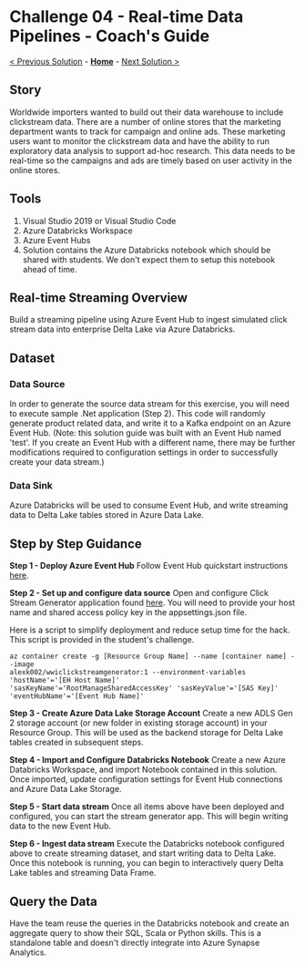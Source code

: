 # Challenge 04 - Real-time Data Pipelines - Coach's Guide 

[< Previous Solution](./Solution-03.md) - **[Home](./README.md)** - [Next Solution >](./Solution-05.md)

## Story
Worldwide importers wanted to build out their data warehouse to include clickstream data.  There are a number of online stores that the marketing department wants to track for campaign and online ads.  These marketing users want to monitor the clickstream data and have the ability to run exploratory data analysis to support ad-hoc research.  This data needs to be real-time so the campaigns and ads are timely based on user activity in the online stores.

## Tools
1. Visual Studio 2019 or Visual Studio Code
1. Azure Databricks Workspace
1. Azure Event Hubs
1. Solution contains the Azure Databricks notebook which should be shared with students.  We don't expect them to setup this notebook ahead of time.

## Real-time Streaming Overview
Build a streaming pipeline using Azure Event Hub to ingest simulated click stream data into enterprise Delta Lake via Azure Databricks.

## Dataset

### Data Source
In order to generate the source data stream for this exercise, you will need to execute sample .Net application (Step 2).  This code will randomly generate product related data, and write it to a Kafka endpoint on an Azure Event Hub.
(Note: this solution guide was built with an Event Hub named 'test'.  If you create an Event Hub with a different name, there may be further modifications required to configuration settings in order to successfully create your data stream.)

### Data Sink 
Azure Databricks will be used to consume Event Hub, and write streaming data to Delta Lake tables stored in Azure Data Lake.

## Step by Step Guidance

**Step 1 - Deploy Azure Event Hub**
Follow Event Hub quickstart instructions [here](https://docs.microsoft.com/en-us/azure/event-hubs/event-hubs-create).

**Step 2 - Set up and configure data source**
Open and configure Click Stream Generator application found [here](https://github.com/alexkarasek/ClickStreamGenerator).  You will need to provide your host name and shared access policy key in the appsettings.json file.  

Here is a script to simplify deployment and reduce setup time for the hack.  This script is provided in the student's challenge.  

``` 
az container create -g [Resource Group Name] --name [container name] --image
alexk002/wwiclickstreamgenerator:1 --environment-variables 'hostName'='[EH Host Name]'
'sasKeyName'='RootManageSharedAccessKey' 'sasKeyValue'='[SAS Key]' 'eventHubName'='[Event Hub Name]'
```

**Step 3 - Create Azure Data Lake Storage Account**
Create a new ADLS Gen 2 storage account (or new folder in existing storage account) in your Resource Group.  This will be used as the backend storage for Delta Lake tables created in subsequent steps.

**Step 4 - Import and Configure Databricks Notebook**
Create a new Azure Databricks Workspace, and import Notebook contained in this solution.  Once imported, update configuration settings for Event Hub connections and Azure Data Lake Storage.

**Step 5 - Start data stream**
Once all items above have been deployed and configured, you can start the stream generator app.  This will begin writing data to the new Event Hub.

**Step 6 - Ingest data stream**
Execute the Databricks notebook configured above to create streaming dataset, and start writing data to Delta Lake.  Once this notebook is running, you can begin to interactively query Delta Lake tables and streaming Data Frame.

## Query the Data
Have the team reuse the queries in the Databricks notebook and create an aggregate query to show their SQL, Scala or Python skills.  This is a standalone table and doesn't directly integrate into Azure Synapse Analytics.